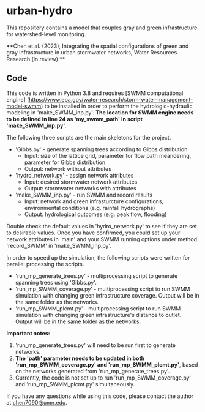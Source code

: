 # urban-hydro 
This repository contains a model that couples gray and green infrastructure for watershed-level monitoring.

**Chen et al. (2023), Integrating the spatial configurations of green and gray infrastructure in urban stormwater networks, Water Resources Research (in review) **

## Code
This code is written in Python 3.8 and requires [SWMM computational engine] (https://www.epa.gov/water-research/storm-water-management-model-swmm) to be installed in order to perform the hydrologic-hydraulic modeling in 'make_SWMM_inp.py'. **The location for SWMM engine needs to be defined in line 24 as 'my_swmm_path' in script 'make_SWMM_inp.py'.**

The following three scripts are the main skeletons for the project. 

* 'Gibbs.py' - generate spanning trees according to Gibbs distribution. 
    - Input: size of the lattice grid, parameter for flow path meandering, parameter for Gibbs distribution
    - Output: network without attributes
* 'hydro_network.py' - assign network attributes
    - Input: desired stormwater network attributes
    - Output: stormwater networks with attributes
* 'make_SWMM_inp.py' - run SWMM and record results
    - Input: network and green infrasturcture configurations, environmental conditions (e.g. rainfall hydrographs)
    - Output: hydrological outcomes (e.g. peak flow, flooding)

Double check the default values in 'hydro_network.py' to see if they are set to desirable values. Once you have confirmed, you could set up your network attributes in 'main' and your SWMM running options under method 'record_SWMM' in 'make_SWMM_inp.py'. 

In order to speed up the simulation, the following scripts were written for parallel processing the scripts. 

* 'run_mp_generate_trees.py' - multiprocessing script to generate spanning trees using 'Gibbs.py'. 
* 'run_mp_SWMM_coverage.py' - multiprocessing script to run SWMM simulation with changing green infrastructure coverage. Output will be in the same folder as the networks. 
* 'run_mp_SWMM_plcmt.py' - multiprocessing script to run SWMM simulation with changing green infrastructure's distance to outlet. Output will be in the same folder as the networks. 

**Important notes:** 
1. 'run_mp_generate_trees.py' will need to be run first to generate networks. 
2. **The 'path' parameter needs to be updated in both 'run_mp_SWMM_coverage.py' and 'run_mp_SWMM_plcmt.py'**, based on the networks generated from 'run_mp_generate_trees.py'.
3. Currently, the code is not set up to run 'run_mp_SWMM_coverage.py' and 'run_mp_SWMM_plcmt.py' simultaneously. 

If you have any questions while using this code, please contact the author at chen7090@umn.edu.